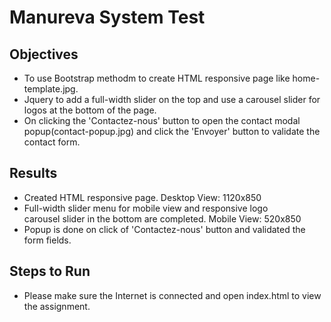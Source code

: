 # Manureva System Test

## Objectives

- To use Bootstrap methodm to create HTML responsive page like home-template.jpg.
- Jquery to add a full-width slider on the top and use a carousel slider for logos at the bottom of the page.
- On clicking the 'Contactez-nous' button to open the contact modal popup(contact-popup.jpg) and click the 'Envoyer' button to validate the contact form.

## Results

- Created HTML responsive page. Desktop View: 1120x850
- Full-width slider menu for mobile view and responsive logo carousel slider in the bottom are completed. Mobile View: 520x850
- Popup is done on click of 'Contactez-nous' button and validated the form fields.

## Steps to Run

- Please make sure the Internet is connected and open index.html to view the assignment.
